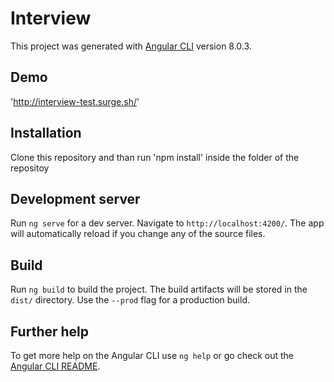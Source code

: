 # Interview

This project was generated with [Angular CLI](https://github.com/angular/angular-cli) version 8.0.3.

## Demo

'http://interview-test.surge.sh/'

## Installation

Clone this repository and than run 'npm install' inside the folder of the repositoy

## Development server

Run `ng serve` for a dev server. Navigate to `http://localhost:4200/`. The app will automatically reload if you change any of the source files.

## Build

Run `ng build` to build the project. The build artifacts will be stored in the `dist/` directory. Use the `--prod` flag for a production build.

## Further help

To get more help on the Angular CLI use `ng help` or go check out the [Angular CLI README](https://github.com/angular/angular-cli/blob/master/README.md).
